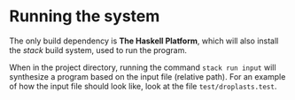 # Running the system
The only build dependency is __The Haskell Platform__, which will also install the _stack_ build system, used to run the program.

When in the project directory, running the command `stack run input` will synthesize a program based on the input file (relative path). For an example of how the input file should look like, look at the file `test/droplasts.test`.
